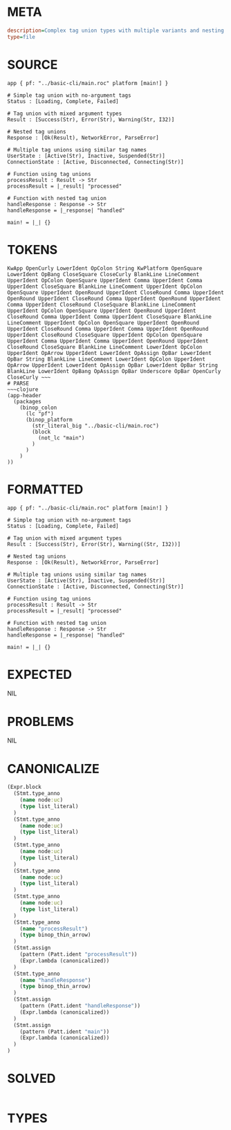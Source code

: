 # META
~~~ini
description=Complex tag union types with multiple variants and nesting
type=file
~~~
# SOURCE
~~~roc
app { pf: "../basic-cli/main.roc" platform [main!] }

# Simple tag union with no-argument tags
Status : [Loading, Complete, Failed]

# Tag union with mixed argument types
Result : [Success(Str), Error(Str), Warning(Str, I32)]

# Nested tag unions
Response : [Ok(Result), NetworkError, ParseError]

# Multiple tag unions using similar tag names
UserState : [Active(Str), Inactive, Suspended(Str)]
ConnectionState : [Active, Disconnected, Connecting(Str)]

# Function using tag unions
processResult : Result -> Str
processResult = |_result| "processed"

# Function with nested tag union
handleResponse : Response -> Str
handleResponse = |_response| "handled"

main! = |_| {}
~~~
# TOKENS
~~~text
KwApp OpenCurly LowerIdent OpColon String KwPlatform OpenSquare LowerIdent OpBang CloseSquare CloseCurly BlankLine LineComment UpperIdent OpColon OpenSquare UpperIdent Comma UpperIdent Comma UpperIdent CloseSquare BlankLine LineComment UpperIdent OpColon OpenSquare UpperIdent OpenRound UpperIdent CloseRound Comma UpperIdent OpenRound UpperIdent CloseRound Comma UpperIdent OpenRound UpperIdent Comma UpperIdent CloseRound CloseSquare BlankLine LineComment UpperIdent OpColon OpenSquare UpperIdent OpenRound UpperIdent CloseRound Comma UpperIdent Comma UpperIdent CloseSquare BlankLine LineComment UpperIdent OpColon OpenSquare UpperIdent OpenRound UpperIdent CloseRound Comma UpperIdent Comma UpperIdent OpenRound UpperIdent CloseRound CloseSquare UpperIdent OpColon OpenSquare UpperIdent Comma UpperIdent Comma UpperIdent OpenRound UpperIdent CloseRound CloseSquare BlankLine LineComment LowerIdent OpColon UpperIdent OpArrow UpperIdent LowerIdent OpAssign OpBar LowerIdent OpBar String BlankLine LineComment LowerIdent OpColon UpperIdent OpArrow UpperIdent LowerIdent OpAssign OpBar LowerIdent OpBar String BlankLine LowerIdent OpBang OpAssign OpBar Underscore OpBar OpenCurly CloseCurly ~~~
# PARSE
~~~clojure
(app-header
  (packages
    (binop_colon
      (lc "pf")
      (binop_platform
        (str_literal_big "../basic-cli/main.roc")
        (block
          (not_lc "main")
        )
      )
    )
))
~~~
# FORMATTED
~~~roc
app { pf: "../basic-cli/main.roc" platform [main!] }

# Simple tag union with no-argument tags
Status : [Loading, Complete, Failed]

# Tag union with mixed argument types
Result : [Success(Str), Error(Str), Warning((Str, I32))]

# Nested tag unions
Response : [Ok(Result), NetworkError, ParseError]

# Multiple tag unions using similar tag names
UserState : [Active(Str), Inactive, Suspended(Str)]
ConnectionState : [Active, Disconnected, Connecting(Str)]

# Function using tag unions
processResult : Result -> Str
processResult = |_result| "processed"

# Function with nested tag union
handleResponse : Response -> Str
handleResponse = |_response| "handled"

main! = |_| {}
~~~
# EXPECTED
NIL
# PROBLEMS
NIL
# CANONICALIZE
~~~clojure
(Expr.block
  (Stmt.type_anno
    (name node:uc)
    (type list_literal)
  )
  (Stmt.type_anno
    (name node:uc)
    (type list_literal)
  )
  (Stmt.type_anno
    (name node:uc)
    (type list_literal)
  )
  (Stmt.type_anno
    (name node:uc)
    (type list_literal)
  )
  (Stmt.type_anno
    (name node:uc)
    (type list_literal)
  )
  (Stmt.type_anno
    (name "processResult")
    (type binop_thin_arrow)
  )
  (Stmt.assign
    (pattern (Patt.ident "processResult"))
    (Expr.lambda (canonicalized))
  )
  (Stmt.type_anno
    (name "handleResponse")
    (type binop_thin_arrow)
  )
  (Stmt.assign
    (pattern (Patt.ident "handleResponse"))
    (Expr.lambda (canonicalized))
  )
  (Stmt.assign
    (pattern (Patt.ident "main"))
    (Expr.lambda (canonicalized))
  )
)
~~~
# SOLVED
~~~clojure
~~~
# TYPES
~~~roc
~~~
